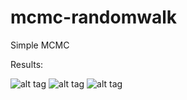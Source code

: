 # mcmc-randomwalk
Simple MCMC

Results: 

 ![alt tag](https://github.com/rohitash-chandra/mcmc-randomwalk/blob/master/mcmcresults/begin.png)
![alt tag](https://github.com/rohitash-chandra/mcmc-randomwalk/blob/master/mcmcresults/mcmcres.png/)
![alt tag](https://github.com/rohitash-chandra/mcmc-randomwalk/blob/master/mcmcresults/proposals.png)
